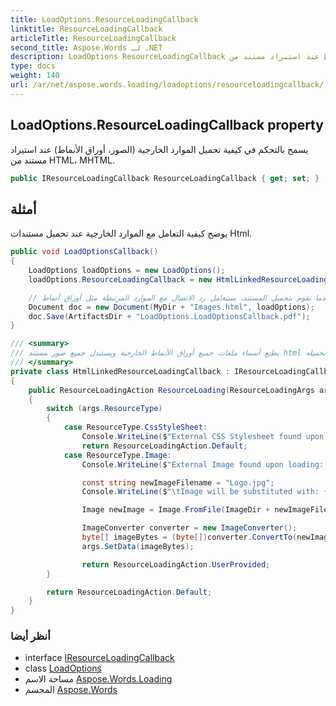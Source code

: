 ```yaml
---
title: LoadOptions.ResourceLoadingCallback
linktitle: ResourceLoadingCallback
articleTitle: ResourceLoadingCallback
second_title: Aspose.Words لـ .NET
description: LoadOptions ResourceLoadingCallback ملكية. يسمح بالتحكم في كيفية تحميل الموارد الخارجية الصور أوراق الأنماط عند استيراد مستند من HTML MHTML في C#.
type: docs
weight: 140
url: /ar/net/aspose.words.loading/loadoptions/resourceloadingcallback/
---
```

## LoadOptions.ResourceLoadingCallback property

يسمح بالتحكم في كيفية تحميل الموارد الخارجية (الصور، أوراق الأنماط) عند استيراد مستند من HTML، MHTML.

```csharp
public IResourceLoadingCallback ResourceLoadingCallback { get; set; }
```

## أمثلة

يوضح كيفية التعامل مع الموارد الخارجية عند تحميل مستندات Html.

```csharp
public void LoadOptionsCallback()
{
    LoadOptions loadOptions = new LoadOptions();
    loadOptions.ResourceLoadingCallback = new HtmlLinkedResourceLoadingCallback();

    // عندما نقوم بتحميل المستند، سيتعامل رد الاتصال مع الموارد المرتبطة مثل أوراق أنماط CSS والصور.
    Document doc = new Document(MyDir + "Images.html", loadOptions);
    doc.Save(ArtifactsDir + "LoadOptions.LoadOptionsCallback.pdf");
}

/// <summary>
/// يطبع أسماء ملفات جميع أوراق الأنماط الخارجية ويستبدل جميع صور مستند html الذي تم تحميله.
/// </summary>
private class HtmlLinkedResourceLoadingCallback : IResourceLoadingCallback
{
    public ResourceLoadingAction ResourceLoading(ResourceLoadingArgs args)
    {
        switch (args.ResourceType)
        {
            case ResourceType.CssStyleSheet:
                Console.WriteLine($"External CSS Stylesheet found upon loading: {args.OriginalUri}");
                return ResourceLoadingAction.Default;
            case ResourceType.Image:
                Console.WriteLine($"External Image found upon loading: {args.OriginalUri}");

                const string newImageFilename = "Logo.jpg";
                Console.WriteLine($"\tImage will be substituted with: {newImageFilename}");

                Image newImage = Image.FromFile(ImageDir + newImageFilename);

                ImageConverter converter = new ImageConverter();
                byte[] imageBytes = (byte[])converter.ConvertTo(newImage, typeof(byte[]));
                args.SetData(imageBytes);

                return ResourceLoadingAction.UserProvided;
        }

        return ResourceLoadingAction.Default;
    }
}
```

### أنظر أيضا

* interface [IResourceLoadingCallback](../../iresourceloadingcallback/)
* class [LoadOptions](../)
* مساحة الاسم [Aspose.Words.Loading](../../../aspose.words.loading/)
* المجسم [Aspose.Words](../../../)
